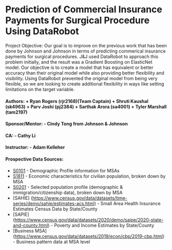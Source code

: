 # Prediction of Commercial Insurance Payments for Surgical Procedure Using DataRobot
Project Objective: Our goal is to improve on the previous work that has been done by Johnson and Johnson in terms of predicting commerical insurance payments for surgical procedures. J&J used DataRobot to approach this problem initially, and the result was a Gradient Boosting on ElasticNet model. Our objective is to create a model that has equivalent or better accuracy than their original model while also providing better flexibility and visibility. Using DataRobot prevented the original model from being very flexible, so we are looking to create additional flexibility in ways like setting limitations on the target variable.


####  Authors: + Ryan Rogers (rjr2168)(Team Captain) + Shruti Kaushal (sk4963) + Parv Joshi (pj2384) + Sarthak Arora (sa4001) + Tyler Marshall (tam2197) 
####  Sponsor/Mentor: - Cindy Tong from Johnson & Johnson 
####  CA: - Cathy Li 
####  Instructor: - Adam Kelleher

#### Prospective Data Sources:
* [S0101](https://data.census.gov/cedsci/table?t=Age%20and%20Sex&g=0100000US%243100000&y=2021&tid=ACSST1Y2021.S0101) - Demographic Profile information for MSAs
* [S1811](https://data.census.gov/cedsci/table?q=S1811&g=0100000US%243100000&tid=ACSST1Y2021.S1811) - Economic characteristics for civilian population, broken down by MSA
* [S0201](https://data.census.gov/cedsci/table?q=foreign&g=0100000US%243100000&tid=ACSSPP1Y2021.S0201) - Selected population profile (demographic & immigration/citizenship data), broken down by MSA
* [SAHIE] (https://www.census.gov/data/datasets/time-series/demo/sahie/estimates-acs.html) - Small Area Health Insurance Estimates Census Data by State/County
* [SAPIE] (https://www.census.gov/data/datasets/2020/demo/saipe/2020-state-and-county.html) - Poverty and Income Estimates by State/County
* [Business MSA] (https://www.census.gov/data/datasets/2019/econ/cbp/2019-cbp.html) - Business pattern data at MSA level
